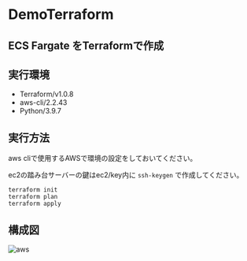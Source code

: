 # DemoTerraform

## ECS Fargate をTerraformで作成
## 実行環境
- Terraform/v1.0.8
- aws-cli/2.2.43 
- Python/3.9.7
## 実行方法
aws cliで使用するAWSで環境の設定をしておいてください。

ec2の踏み台サーバーの鍵はec2/key内に
```ssh-keygen```
で作成してください。

```
terraform init
terraform plan
terraform apply
```
## 構成図
![aws](https://user-images.githubusercontent.com/5231283/137597998-47eafc0b-a545-42c5-ac65-339f4a35593d.png)
